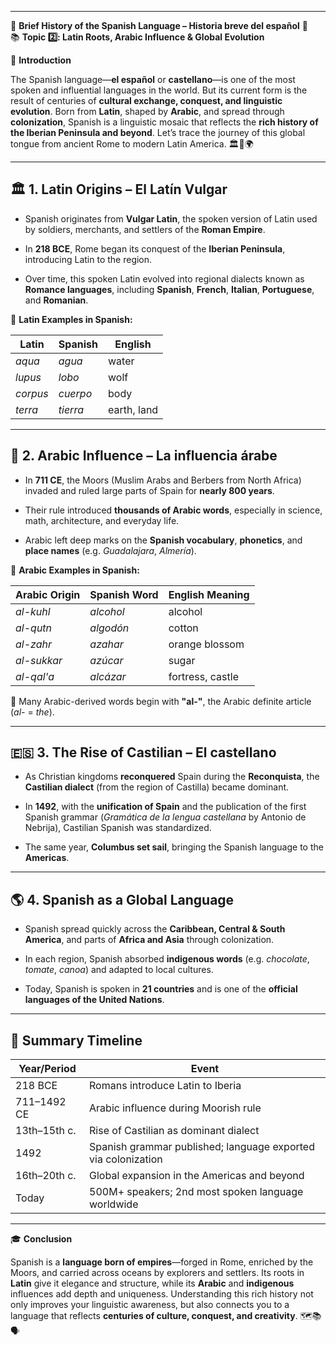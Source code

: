 
---
🌟 **Brief History of the Spanish Language – Historia breve del español** 🌟  
📚 **Topic 2️⃣: Latin Roots, Arabic Influence & Global Evolution**

📘 **Introduction**

The Spanish language—**el español** or **castellano**—is one of the most spoken and influential languages in the world. But its current form is the result of centuries of **cultural exchange, conquest, and linguistic evolution**. Born from **Latin**, shaped by **Arabic**, and spread through **colonization**, Spanish is a linguistic mosaic that reflects the **rich history of the Iberian Peninsula and beyond**. Let’s trace the journey of this global tongue from ancient Rome to modern Latin America. 🏛️🕌🌍

---

## 🏛️ **1. Latin Origins – El Latín Vulgar**

- Spanish originates from **Vulgar Latin**, the spoken version of Latin used by soldiers, merchants, and settlers of the **Roman Empire**.
    
- In **218 BCE**, Rome began its conquest of the **Iberian Peninsula**, introducing Latin to the region.
    
- Over time, this spoken Latin evolved into regional dialects known as **Romance languages**, including **Spanish**, **French**, **Italian**, **Portuguese**, and **Romanian**.
    

🧠 **Latin Examples in Spanish:**

|Latin|Spanish|English|
|---|---|---|
|_aqua_|_agua_|water|
|_lupus_|_lobo_|wolf|
|_corpus_|_cuerpo_|body|
|_terra_|_tierra_|earth, land|

---

## 🕌 **2. Arabic Influence – La influencia árabe**

- In **711 CE**, the Moors (Muslim Arabs and Berbers from North Africa) invaded and ruled large parts of Spain for **nearly 800 years**.
    
- Their rule introduced **thousands of Arabic words**, especially in science, math, architecture, and everyday life.
    
- Arabic left deep marks on the **Spanish vocabulary**, **phonetics**, and **place names** (e.g. _Guadalajara_, _Almería_).
    

🧠 **Arabic Examples in Spanish:**

|Arabic Origin|Spanish Word|English Meaning|
|---|---|---|
|_al-kuhl_|_alcohol_|alcohol|
|_al-qutn_|_algodón_|cotton|
|_al-zahr_|_azahar_|orange blossom|
|_al-sukkar_|_azúcar_|sugar|
|_al-qal'a_|_alcázar_|fortress, castle|

📍 Many Arabic-derived words begin with **"al-"**, the Arabic definite article (_al-_ = _the_).

---

## 🇪🇸 **3. The Rise of Castilian – El castellano**

- As Christian kingdoms **reconquered** Spain during the **Reconquista**, the **Castilian dialect** (from the region of Castilla) became dominant.
    
- In **1492**, with the **unification of Spain** and the publication of the first Spanish grammar (_Gramática de la lengua castellana_ by Antonio de Nebrija), Castilian Spanish was standardized.
    
- The same year, **Columbus set sail**, bringing the Spanish language to the **Americas**.
    

---

## 🌎 **4. Spanish as a Global Language**

- Spanish spread quickly across the **Caribbean, Central & South America**, and parts of **Africa and Asia** through colonization.
    
- In each region, Spanish absorbed **indigenous words** (e.g. _chocolate_, _tomate_, _canoa_) and adapted to local cultures.
    
- Today, Spanish is spoken in **21 countries** and is one of the **official languages of the United Nations**.
    

---

## 🧠 **Summary Timeline**

|Year/Period|Event|
|---|---|
|218 BCE|Romans introduce Latin to Iberia|
|711–1492 CE|Arabic influence during Moorish rule|
|13th–15th c.|Rise of Castilian as dominant dialect|
|1492|Spanish grammar published; language exported via colonization|
|16th–20th c.|Global expansion in the Americas and beyond|
|Today|500M+ speakers; 2nd most spoken language worldwide|

---

🎓 **Conclusion**

Spanish is a **language born of empires**—forged in Rome, enriched by the Moors, and carried across oceans by explorers and settlers. Its roots in **Latin** give it elegance and structure, while its **Arabic** and **indigenous** influences add depth and uniqueness. Understanding this rich history not only improves your linguistic awareness, but also connects you to a language that reflects **centuries of culture, conquest, and creativity**. 🗺️📚🗣️